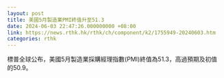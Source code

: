 ```yaml
---
layout: post
title: 美國5月製造業PMI終值升至51.3
date: 2024-06-03 22:47:26.000000000 +08:00
link: https://news.rthk.hk/rthk/ch/component/k2/1755949-20240603.htm
categories: rthk
---
```


標普全球公布，美國5月製造業採購經理指數(PMI)終值為51.3，高過預期及初值的50.9。

